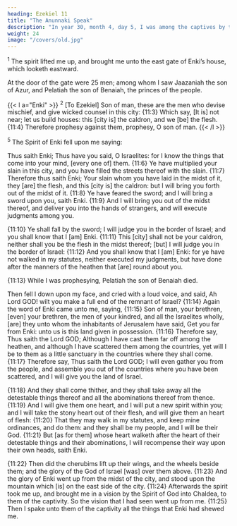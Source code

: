 ```yaml
---
heading: Ezekiel 11
title: "The Anunnaki Speak"
description: "In year 30, month 4, day 5, I was among the captives by the river of Chebar"
weight: 24
image: "/covers/old.jpg"
---
```



<sup>1</sup> The spirit lifted me up, and brought me unto the east gate of Enki’s house, which looketh eastward.

At the door of the gate were 25 men; among whom I saw Jaazaniah the son of Azur, and Pelatiah the son of Benaiah, the princes of the people.

{{< l a="Enki" >}}
<sup>2</sup> [To Ezekiel] Son of man, these are the men who devise mischief, and give wicked counsel in this  city: {11:3} Which say, [It is] not near; let us build houses: this [city is] the caldron, and we [be] the flesh. {11:4} Therefore prophesy against them, prophesy, O son
of man.
{{< /l >}}


<sup>5</sup> The Spirit of Enki fell upon me saying:

Thus saith Enki; Thus have you said, O Israelites: for I know the things that come
into your mind, [every one of] them. {11:6} Ye have
multiplied your slain in this city, and you have filled the
streets thereof with the slain. {11:7} Therefore thus saith
Enki; Your slain whom you have laid in the midst
of it, they [are] the flesh, and this [city is] the caldron: but I
will bring you forth out of the midst of it. {11:8} Ye have
feared the sword; and I will bring a sword upon you, saith
Enki. {11:9} And I will bring you out of the midst
thereof, and deliver you into the hands of strangers, and will
execute judgments among you. 

{11:10} Ye shall fall by the sword; I will judge you in the border of Israel; and you shall
know that I [am] Enki. {11:11} This [city] shall not be
your caldron, neither shall you be the flesh in the midst
thereof; [but] I will judge you in the border of Israel:
{11:12} And you shall know that I [am] Enki: for ye
have not walked in my statutes, neither executed my
judgments, but have done after the manners of the heathen
that [are] round about you.

{11:13} While I was prophesying, Pelatiah the son of Benaiah died. 

Then fell I down upon my face, and cried with a loud voice, and said, Ah Lord GOD!
wilt you make a full end of the remnant of Israel? {11:14}
Again the word of Enki came unto me, saying,
{11:15} Son of man, your brethren, [even] your brethren, the
men of your kindred, and all the Israelites wholly, [are]
they unto whom the inhabitants of Jerusalem have said, Get
you far from Enki: unto us is this land given in
possession. {11:16} Therefore say, Thus saith the Lord
GOD; Although I have cast them far off among the heathen,
and although I have scattered them among the countries, yet
will I be to them as a little sanctuary in the countries where
they shall come. {11:17} Therefore say, Thus saith the Lord
GOD; I will even gather you from the people, and assemble
you out of the countries where you have been scattered, and I
will give you the land of Israel. 

{11:18} And they shall
come thither, and they shall take away all the detestable
things thereof and all the abominations thereof from thence.
{11:19} And I will give them one heart, and I will put a
new spirit within you; and I will take the stony heart out of
their flesh, and will give them an heart of flesh: {11:20}
That they may walk in my statutes, and keep mine
ordinances, and do them: and they shall be my people, and I
will be their God. {11:21} But [as for them] whose heart
walketh after the heart of their detestable things and their
abominations, I will recompense their way upon their own
heads, saith Enki.

{11:22} Then did the cherubims lift up their wings, and
the wheels beside them; and the glory of the God of Israel
[was] over them above. {11:23} And the glory of Enki
went up from the midst of the city, and stood upon the
mountain which [is] on the east side of the city.
{11:24} Afterwards the spirit took me up, and brought me
in a vision by the Spirit of God into Chaldea, to them of the
captivity. So the vision that I had seen went up from me.
{11:25} Then I spake unto them of the captivity all the
things that Enki had shewed me.
